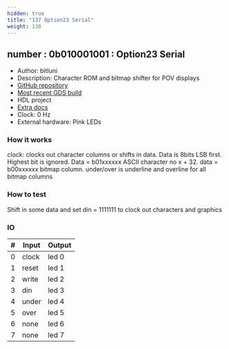 ```yaml
---
hidden: true
title: "137 Option23 Serial"
weight: 138
---
```


## number : 0b010001001 : Option23 Serial

* Author: bitluni
* Description: Character ROM and bitmap shifter for POV displays
* [GitHub repository](https://github.com/bitluni/tt02-option23ser)
* [Most recent GDS build](https://github.com/bitluni/tt02-option23ser/actions/runs/3603145860)
* HDL project
* [Extra docs]()
* Clock: 0 Hz
* External hardware: Pink LEDs



### How it works

clock: clocks out character columns or shifts in data. Data is 8bits LSB first. Highest bit is ignored. Data = b01xxxxxx ASCII character no x + 32. data = b00xxxxxx bitmap column. under/over is underline and overline for all bitmap columns

### How to test

Shift in some data and set din = 1111111 to clock out characters and graphics

### IO

| # | Input        | Output       |
|---|--------------|--------------|
| 0 | clock  | led 0 |
| 1 | reset  | led 1 |
| 2 | write  | led 2 |
| 3 | din  | led 3 |
| 4 | under  | led 4 |
| 5 | over  | led 5 |
| 6 | none  | led 6 |
| 7 | none  | led 7 |
